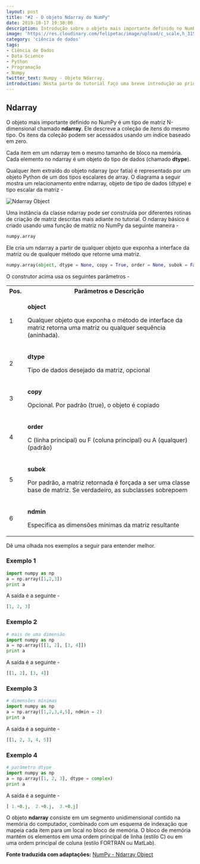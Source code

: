 ```yaml
---
layout: post
title: "#2 - O objeto Ndarray do NumPy"
date: 2019-10-17 19:30:00
description: Introdução sobre o objeto mais importante definido no NumPy.
image: 'https://res.cloudinary.com/felipetac/image/upload/c_scale,h_315,w_600/v1571418481/rubiks-object2_zjh50q.jpg'
category: 'ciência de dados'
tags:
- Ciência de Dados
- Data Science
- Python
- Programação
- Numpy
twitter_text: Numpy - Objeto Ndarray.
introduction: Nesta parte do tutorial faço uma breve introdução ao principal objeto do Numpy.
---
```


## Ndarray

O objeto mais importante definido no NumPy é um tipo de matriz N-dimensional chamado __ndarray__. Ele descreve a coleção de itens do mesmo tipo. Os itens da coleção podem ser acessados ​​usando um índice baseado em zero.

Cada item em um ndarray tem o mesmo tamanho de bloco na memória. Cada elemento no ndarray é um objeto do tipo de dados (chamado __dtype__).

Qualquer item extraído do objeto ndarray (por fatia) é representado por um objeto Python de um dos tipos escalares de array. O diagrama a seguir mostra um relacionamento entre ndarray, objeto de tipo de dados (dtype) e tipo escalar da matriz -

![Ndarray Object](https://res.cloudinary.com/felipetac/image/upload/v1571339255/ndarray_n6ptqj.jpg)

Uma instância da classe ndarray pode ser construída por diferentes rotinas de criação de matriz descritas mais adiante no tutorial. O ndarray básico é criado usando uma função de matriz no NumPy da seguinte maneira -

```python
numpy.array
```

Ele cria um ndarray a partir de qualquer objeto que exponha a interface da matriz ou de qualquer método que retorne uma matriz.

```py
numpy.array(object, dtype = None, copy = True, order = None, subok = False, ndmin = 0)
```

O construtor acima usa os seguintes parâmetros -

<table>
<tbody><tr>
<th style="text-align:center;">Pos.</th>
<th style="text-align:center;">Parâmetros e Descrição</th>
</tr>
<tr>
<td>1</td>
<td><p><b>object</b></p>
<p>Qualquer objeto que exponha o método de interface da matriz retorna uma matriz ou qualquer sequência (aninhada).</p>
</td>
</tr>
<tr>
<td>2</td>
<td><p><b>dtype</b></p>
<p>Tipo de dados desejado da matriz, opcional</p>
</td>
</tr>
<tr>
<td>3</td>
<td><p><b>copy</b></p>
<p>Opcional. Por padrão (true), o objeto é copiado</p>
</td>
</tr>
<tr>
<td>4</td>
<td><p><b>order</b></p>
<p>C (linha principal) ou F (coluna principal) ou A (qualquer) (padrão)</p>
</td>
</tr>
<tr>
<td>5</td>
<td><p><b>subok</b></p>
<p>Por padrão, a matriz retornada é forçada a ser uma classe base de matriz. Se verdadeiro, as subclasses sobrepoem</p>
</td>
</tr>
<tr>
<td>6</td>
<td><p><b>ndmin</b></p>
<p>Especifica as dimensões mínimas da matriz resultante</p>
</td>
</tr>
</tbody></table>

Dê uma olhada nos exemplos a seguir para entender melhor.

### Exemplo 1

```py
import numpy as np
a = np.array([1,2,3])
print a
```

A saída é a seguinte -

```py
[1, 2, 3]
```

### Exemplo 2

```py
# mais de uma dimensão
import numpy as np
a = np.array([[1, 2], [3, 4]])
print a
```

A saída é a seguinte -

```py
[[1, 2], [3, 4]]
```

### Exemplo 3

```py
# dimensões mínimas
import numpy as np
a = np.array([1,2,3,4,5], ndmin = 2)
print a
```

A saída é a seguinte -

```py
[[1, 2, 3, 4, 5]]
```

### Exemplo 4

```py
# parâmetro dtype
import numpy as np 
a = np.array([1, 2, 3], dtype = complex) 
print a
```

A saída é a seguinte -

```py
[ 1.+0.j,  2.+0.j,  3.+0.j]
```

O objeto __ndarray__ consiste em um segmento unidimensional contído na memória do computador, combinado com um esquema de indexação que mapeia cada item para um local no bloco de memória. O bloco de memória mantém os elementos em uma ordem principal de linha (estilo C) ou em uma ordem principal de coluna (estilo FORTRAN ou MatLab).

**Fonte traduzida com adaptações:** [NumPy - Ndarray Object](https://www.tutorialspoint.com/numpy/numpy_ndarray_object.htm)